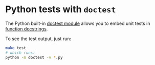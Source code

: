 # Python tests with `doctest`
The Python built-in [doctest module](https://docs.python.org/3/library/doctest.html)
allows you to embed unit tests in [function docstrings](https://www.python.org/dev/peps/pep-0257/).

To see the test output, just run:

```sh
make test
# which runs:
python -m doctest -v *.py
```
